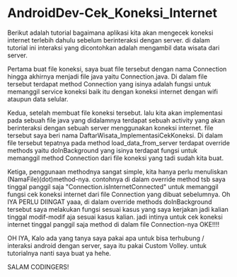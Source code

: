 # AndroidDev-Cek_Koneksi_Internet
Berikut adalah tutorial bagaimana aplikasi kita akan mengecek koneksi internet terlebih dahulu sebelum berinteraksi dengan server. di dalam tutorial ini interaksi yang dicontohkan adalah mengambil data wisata dari server.

Pertama buat file koneksi, saya buat file tersebut dengan nama Connection hingga akhirnya menjadi file java yaitu Connection.java.
Di dalam file tersebut terdapat method Connection yang isinya adalah fungsi untuk memanggil service koneksi baik itu dengan koneksi internet dengan wifi ataupun data selular.

Kedua, setelah membuat file koneksi tersebut. lalu kita akan implementasi pada sebuah file java yang didalamnya terdapat sebuah activity yang akan berinteraksi dengan sebuah server menggunakan koneksi internet. file tersebut saya beri nama DaftarWisata_ImplementasiCekKoneksi. Di dalam file tersebut tepatnya pada method load_data_from_server terdapat override methods yaitu doInBackground yang isinya terdapat fungsi untuk memanggil method Connection dari file koneksi yang tadi sudah kita buat.

Ketiga, penggunaan methodnya sangat simple, kita hanya perlu menuliskan (NamaFile)(dot)method-nya. contohnya di dalam override method tsb saya tinggal panggil saja "Connection.isInternetConnected" untuk memanggil fungsi cek koneksi internet dari file Connection yang dibuat sebelumnya. Oh IYA PERLU DIINGAT yaaa, di dalam override methods doInBackground tersebut saya melakukan fungsi sesuai kasus yang saya kerjakan jadi kalian tinggal modif-modif aja sesuai kasus kalian. jadi intinya untuk cek koneksi internet tinggal panggil saja method di dalam file Connection-nya OKE!!!!

OH IYA, Kalo ada yang tanya saya pakai apa untuk bisa terhubung / interaksi android dengan server, saya itu pakai Custom Volley. untuk tutorialnya nanti saya buat ya hehe.

SALAM CODINGERS!
